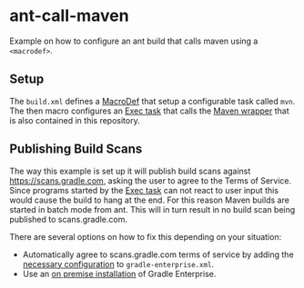 # ant-call-maven

Example on how to configure an ant build that calls maven using a `<macrodef>`.

## Setup

The `build.xml` defines a [MacroDef](https://ant.apache.org/manual/Tasks/macrodef.html) that setup a configurable task called `mvn`.
The then macro configures an [Exec task](https://ant.apache.org/manual/Tasks/exec.html) that calls the [Maven wrapper](https://github.com/takari/maven-wrapper) that is also contained in this repository.

## Publishing Build Scans

The way this example is set up it will publish build scans against https://scans.gradle.com, asking the user to agree to the Terms of Service.
Since programs started by the [Exec task](https://ant.apache.org/manual/Tasks/exec.html) can not react to user input this would cause the build to hang at the end.
For this reason Maven builds are started in batch mode from ant.
This will in turn result in no build scan being published to scans.gradle.com.

There are several options on how to fix this depending on your situation:

- Automatically agree to scans.gradle.com terms of service by adding the [necessary configuration](https://docs.gradle.com/enterprise/maven-extension/#accept_the_scans_gradle_com_terms_of_service) to `gradle-enterprise.xml`.
- Use an [on premise installation](https://gradle.com/pricing/) of Gradle Enterprise.
